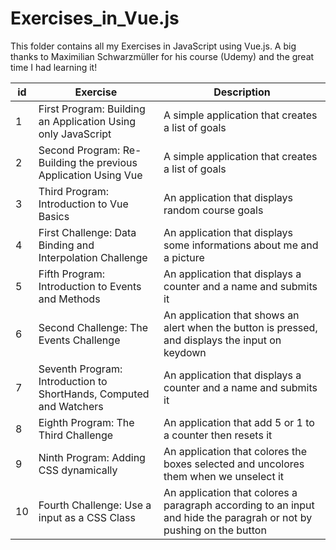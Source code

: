 # Exercises_in_Vue.js

This folder contains all my Exercises in JavaScript using Vue.js. 
A big thanks to Maximilian Schwarzmüller for his course (Udemy) and the great time I had learning it!

<table>
  <thead>
    <tr>
      <th>id</th>
      <th>Exercise</th>
      <th>Description</th>
    </tr>
  </thead>
  <tbody>
    <tr>
      <td>1</td>
      <td>First Program: Building an Application Using only JavaScript</td>
      <td> A simple application that creates a list of goals </td>
    </tr>
    <tr>
      <td>2</td>
      <td>Second Program: Re-Building the previous Application Using Vue</td>
      <td> A simple application that creates a list of goals </td>
    </tr>
    <tr>
      <td>3</td>
      <td>Third Program: Introduction to Vue Basics</td>
      <td> An application that displays random course goals </td>
    </tr>
    <tr>
      <td>4</td>
      <td>First Challenge: Data Binding and Interpolation Challenge</td>
      <td> An application that displays some informations about me and a picture </td>
    </tr>
     <tr>
      <td>5</td>
      <td>Fifth Program: Introduction to Events and Methods</td>
      <td> An application that displays a counter and a name and submits it </td>
    </tr>
    <tr>
      <td>6</td>
      <td>Second Challenge: The Events Challenge</td>
      <td> An application that shows an alert when the button is pressed, and displays the input on keydown</td>
    </tr>
    <tr>
      <td>7</td>
      <td>Seventh Program: Introduction to ShortHands, Computed and Watchers</td>
      <td> An application that displays a counter and a name and submits it </td>
    </tr>
     <tr>
      <td>8</td>
      <td>Eighth Program: The Third Challenge</td>
      <td> An application that add 5 or 1 to a counter then resets it </td>
    </tr>
      <tr>
      <td>9</td>
      <td>Ninth Program: Adding CSS dynamically</td>
      <td> An application that colores the boxes selected and uncolores them when we unselect it </td>
    </tr>
    <tr>
      <td>10</td>
      <td>Fourth Challenge: Use a input as a CSS Class</td>
      <td> An application that colores a paragraph according to an input and hide the paragrah or not by pushing on the button</td>
    </tr>
  </tbody>
</table>
